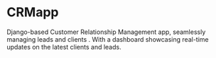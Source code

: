 # CRMapp
 Django-based Customer Relationship Management app, seamlessly managing leads and clients . With a dashboard showcasing real-time updates on the latest clients and leads.
